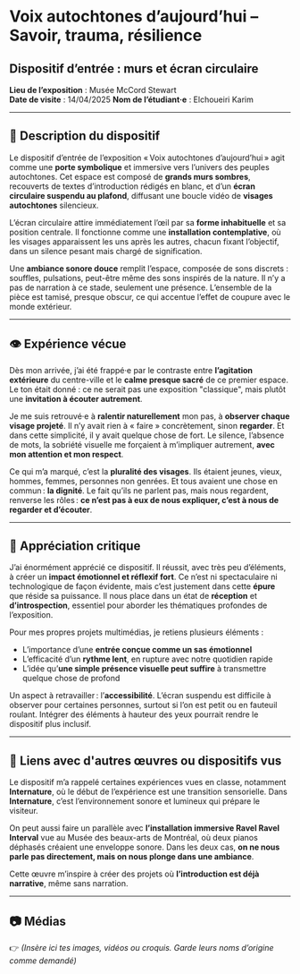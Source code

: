 # Voix autochtones d’aujourd’hui – Savoir, trauma, résilience  
## Dispositif d’entrée : murs et écran circulaire  
**Lieu de l’exposition** : Musée McCord Stewart  
**Date de visite** : 14/04/2025 
**Nom de l’étudiant·e** : Elchoueiri Karim 

---

## 🧠 Description du dispositif
Le dispositif d’entrée de l’exposition « Voix autochtones d’aujourd’hui » agit comme une **porte symbolique** et immersive vers l’univers des peuples autochtones. Cet espace est composé de **grands murs sombres**, recouverts de textes d’introduction rédigés en blanc, et d’un **écran circulaire suspendu au plafond**, diffusant une boucle vidéo de **visages autochtones** silencieux.

L’écran circulaire attire immédiatement l’œil par sa **forme inhabituelle** et sa position centrale. Il fonctionne comme une **installation contemplative**, où les visages apparaissent les uns après les autres, chacun fixant l’objectif, dans un silence pesant mais chargé de signification. 

Une **ambiance sonore douce** remplit l’espace, composée de sons discrets : souffles, pulsations, peut-être même des sons inspirés de la nature. Il n’y a pas de narration à ce stade, seulement une présence. L’ensemble de la pièce est tamisé, presque obscur, ce qui accentue l’effet de coupure avec le monde extérieur.

---

## 👁️ Expérience vécue
Dès mon arrivée, j’ai été frappé·e par le contraste entre **l’agitation extérieure** du centre-ville et le **calme presque sacré** de ce premier espace. Le ton était donné : ce ne serait pas une exposition "classique", mais plutôt une **invitation à écouter autrement**.

Je me suis retrouvé·e à **ralentir naturellement** mon pas, à **observer chaque visage projeté**. Il n’y avait rien à « faire » concrètement, sinon **regarder**. Et dans cette simplicité, il y avait quelque chose de fort. Le silence, l’absence de mots, la sobriété visuelle me forçaient à m’impliquer autrement, **avec mon attention et mon respect**.

Ce qui m’a marqué, c’est la **pluralité des visages**. Ils étaient jeunes, vieux, hommes, femmes, personnes non genrées. Et tous avaient une chose en commun : **la dignité**. Le fait qu’ils ne parlent pas, mais nous regardent, renverse les rôles : **ce n’est pas à eux de nous expliquer, c’est à nous de regarder et d’écouter**.

---

## 💬 Appréciation critique
J’ai énormément apprécié ce dispositif. Il réussit, avec très peu d’éléments, à créer un **impact émotionnel et réflexif fort**. Ce n’est ni spectaculaire ni technologique de façon évidente, mais c’est justement dans cette **épure** que réside sa puissance. Il nous place dans un état de **réception** et **d’introspection**, essentiel pour aborder les thématiques profondes de l’exposition.

Pour mes propres projets multimédias, je retiens plusieurs éléments :
- L’importance d’une **entrée conçue comme un sas émotionnel**
- L’efficacité d’un **rythme lent**, en rupture avec notre quotidien rapide
- L’idée qu’**une simple présence visuelle peut suffire** à transmettre quelque chose de profond

Un aspect à retravailler : l’**accessibilité**. L’écran suspendu est difficile à observer pour certaines personnes, surtout si l’on est petit ou en fauteuil roulant. Intégrer des éléments à hauteur des yeux pourrait rendre le dispositif plus inclusif.

---

## 🔄 Liens avec d'autres œuvres ou dispositifs vus
Le dispositif m’a rappelé certaines expériences vues en classe, notamment **Internature**, où le début de l’expérience est une transition sensorielle. Dans **Internature**, c’est l’environnement sonore et lumineux qui prépare le visiteur.

On peut aussi faire un parallèle avec **l’installation immersive Ravel Ravel Interval** vue au Musée des beaux-arts de Montréal, où deux pianos déphasés créaient une enveloppe sonore. Dans les deux cas, **on ne nous parle pas directement, mais on nous plonge dans une ambiance**.

Cette œuvre m’inspire à créer des projets où **l’introduction est déjà narrative**, même sans narration.

---

## 📷 Médias
👉 *(Insère ici tes images, vidéos ou croquis. Garde leurs noms d’origine comme demandé)*

